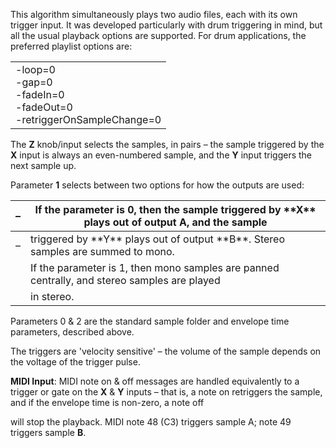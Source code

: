 
This algorithm simultaneously plays two audio files, each with its own trigger input. It was developed particularly with
drum triggering in mind, but all the usual playback options are supported. For drum applications, the preferred playlist
options are:

<table>
<tbody>
<tr class="odd">
<td>-loop=0<br />
-gap=0<br />
-fadeIn=0<br />
-fadeOut=0<br />
-retriggerOnSampleChange=0</td>
</tr>
</tbody>
</table>

The **Z** knob/input selects the samples, in pairs – the sample triggered by the **X** input is always an even-numbered sample,
and the **Y** input triggers the next sample up.

Parameter **1** selects between two options for how the outputs are used:

<table>
<thead>
<tr class="header">
<th>–</th>
<th>If the parameter is 0, then the sample triggered by **X** plays out of output A, and the sample</th>
</tr>
</thead>
<tbody>
<tr class="odd">
<td>–</td>
<td>triggered by **Y** plays out of output **B**. Stereo samples are summed to mono.</td>
</tr>
<tr class="even">
<td></td>
<td>If the parameter is 1, then mono samples are panned centrally, and stereo samples are played</td>
</tr>
<tr class="odd">
<td></td>
<td>in stereo.</td>
</tr>
</tbody>
</table>

Parameters 0 & 2 are the standard sample folder and envelope time parameters, described above.

The triggers are 'velocity sensitive' – the volume of the sample depends on the voltage of the trigger pulse.

**MIDI Input**: MIDI note on & off messages are handled equivalently to a trigger or gate on the **X** & **Y** inputs – that is,
a note on retriggers the sample, and if the envelope time is non-zero, a note off

will stop the playback. MIDI note 48 (C3) triggers sample A; note 49 triggers sample **B**.
